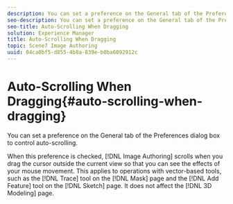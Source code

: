 ```yaml
---
description: You can set a preference on the General tab of the Preferences dialog box to control auto-scrolling.
seo-description: You can set a preference on the General tab of the Preferences dialog box to control auto-scrolling.
seo-title: Auto-Scrolling When Dragging
solution: Experience Manager
title: Auto-Scrolling When Dragging
topic: Scene7 Image Authoring
uuid: 04ca0bf5-d855-4b8a-839e-b0ba6092912c
---
```


# Auto-Scrolling When Dragging{#auto-scrolling-when-dragging}

You can set a preference on the General tab of the Preferences dialog box to control auto-scrolling.

<a id="section_DA53059CE1FF49ED9BBA0721D532C6A7"></a>

When this preference is checked, [!DNL Image Authoring] scrolls when you drag the cursor outside the current view so that you can see the effects of your mouse movement. This applies to operations with vector-based tools, such as the [!DNL Trace] tool on the [!DNL Mask] page and the [!DNL Add Feature] tool on the [!DNL Sketch] page. It does not affect the [!DNL 3D Modeling] page.  
